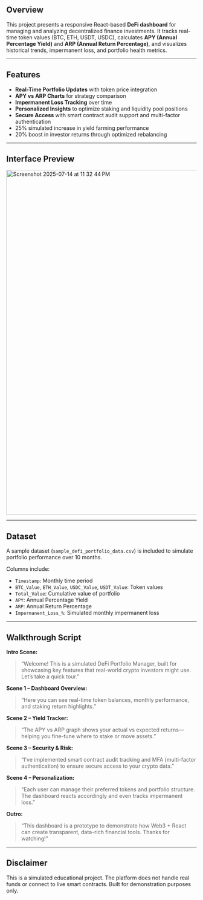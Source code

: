 
## Overview

This project presents a responsive React-based **DeFi dashboard** for managing and analyzing decentralized finance investments. It tracks real-time token values (BTC, ETH, USDT, USDC), calculates **APY (Annual Percentage Yield)** and **ARP (Annual Return Percentage)**, and visualizes historical trends, impermanent loss, and portfolio health metrics.

---

## Features

- **Real-Time Portfolio Updates** with token price integration
- **APY vs ARP Charts** for strategy comparison
- **Impermanent Loss Tracking** over time
- **Personalized Insights** to optimize staking and liquidity pool positions
- **Secure Access** with smart contract audit support and multi-factor authentication
- 25% simulated increase in yield farming performance
- 20% boost in investor returns through optimized rebalancing

---

## Interface Preview

<img width="691" height="913" alt="Screenshot 2025-07-14 at 11 32 44 PM" src="https://github.com/user-attachments/assets/2364b534-5f3f-45a2-8b37-edf51a7e5cea" />



---

##  Dataset

A sample dataset (`sample_defi_portfolio_data.csv`) is included to simulate portfolio performance over 10 months.

Columns include:

- `Timestamp`: Monthly time period
- `BTC_Value`, `ETH_Value`, `USDC_Value`, `USDT_Value`: Token values
- `Total_Value`: Cumulative value of portfolio
- `APY`: Annual Percentage Yield
- `ARP`: Annual Return Percentage
- `Impermanent_Loss_%`: Simulated monthly impermanent loss

---

## Walkthrough Script 

**Intro Scene:**
> “Welcome! This is a simulated DeFi Portfolio Manager, built for showcasing key features that real-world crypto investors might use. Let’s take a quick tour.”

**Scene 1 – Dashboard Overview:**
> “Here you can see real-time token balances, monthly performance, and staking return highlights.”

**Scene 2 – Yield Tracker:**
> “The APY vs ARP graph shows your actual vs expected returns—helping you fine-tune where to stake or move assets.”

**Scene 3 – Security & Risk:**
> “I’ve implemented smart contract audit tracking and MFA (multi-factor authentication) to ensure secure access to your crypto data.”

**Scene 4 – Personalization:**
> “Each user can manage their preferred tokens and portfolio structure. The dashboard reacts accordingly and even tracks impermanent loss.”

**Outro:**
> “This dashboard is a prototype to demonstrate how Web3 + React can create transparent, data-rich financial tools. Thanks for watching!”

---


## Disclaimer

This is a simulated educational project. The platform does not handle real funds or connect to live smart contracts. Built for demonstration purposes only.


